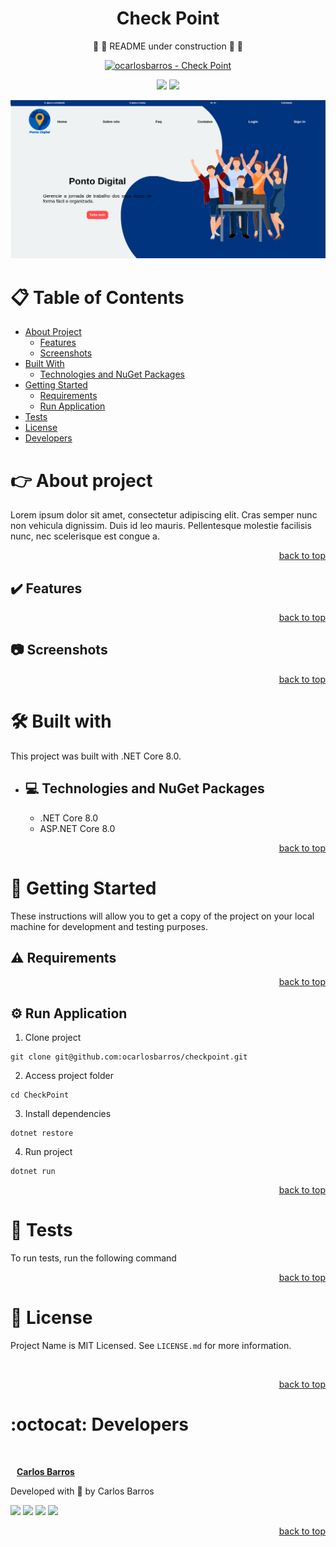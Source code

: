 <div align="center">

# Check Point

🚧 :construction: README under construction  🚧 :construction:


<!-- CHANGE ocarlosbarros AND Check Point IN ALL LINK LOCATION -->

[![ocarlosbarros - Check Point](https://img.shields.io/static/v1?label=ocarlosbarros&message=checkpoint&color=642076&style=for-the-badge&logo=github)]([https://github.com/ocarlosbarros/checkpoint](https://github.com/ocarlosbarros/checkpoint) "Go to GitHub repo")

<!-- BADGES OF STATUS IN DEVELOPEMNT AND LICENSE MIT -->
<img src="http://img.shields.io/static/v1?label=status&message=in%20development&color=642076&style=for-the-badge"/>
<img src="http://img.shields.io/static/v1?label=license&message=MIT&color=642076&style=for-the-badge"/>

<!-- BELOW CHANGE THE PROJECT NAME AND THE PATH TO A LOCAL IMAGE REPRESENTING THE PROJECT PROJECT -->

![Check Point](./src/wwwroot/_imgs/check-point-header.png)

</div>

# :clipboard: Table of Contents

* [About Project](#point_right-about-project)
    * [Features](#heavy_check_mark-features)
    * [Screenshots](#camera-screenshots)
* [Built With](#hammer_and_wrench-built-with)
    * [Technologies and NuGet Packages](#computer-technologies-and-nuget-packages)
* [Getting Started](#rocket-getting-started)
    * [Requirements](#warning-requirements)
    * [Run Application](#gear-run-application)
* [Tests](#test_tube-tests)
* [License](#page_facing_up-license)
* [Developers](#octocat-developers)

#   :point_right: About project

Lorem ipsum dolor sit amet, consectetur adipiscing elit. Cras semper nunc non vehicula dignissim. Duis id leo mauris. Pellentesque molestie facilisis nunc, nec scelerisque est congue a. 

<p align="right"><a href="#check-point">back to top</a></p>

##  :heavy_check_mark: Features 


<p align="right"><a href="#check-point">back to top</a></p>

##  :camera: Screenshots 

<p align="right"><a href="#check-point">back to top</a></p>

<!-- ends first block of content -->

#   :hammer_and_wrench: Built with 

This project was built with .NET Core 8.0.

* ##    :computer: Technologies and NuGet Packages 

    <!-- FILL TECHS AND PACKAGES BELOW -->
    - .NET Core 8.0
    - ASP.NET Core 8.0

<p align="right"><a href="#check-point">back to top</a></p>

<!-- ends second block of content -->

#   :rocket: Getting Started 

These instructions will allow you to get a copy of the project on your local machine for development and testing purposes.

##  :warning: Requirements 

<p align="right"><a href="#check-point">back to top</a></p>

##  :gear: Run Application

1. Clone project

```
git clone git@github.com:ocarlosbarros/checkpoint.git
```

2. Access project folder

```
cd CheckPoint
```

3. Install dependencies

```
dotnet restore
```

4. Run project
```
dotnet run
```


<p align="right"><a href="#check-point">back to top</a></p>

#  :test_tube: Tests

To run tests, run the following command

<p align="right"><a href="#check-point">back to top</a></p>

#   :page_facing_up: License 

Project Name is MIT Licensed. See ```LICENSE.md``` for more information.

<br/>

<p align="right"><a href="#check-point">back to top</a></p>


# :octocat: Developers 

<a href="https://ocarlosbarros.github.io" target="_blank">
 <div>
    <img style="border-radius: 50%;" src="https://avatars.githubusercontent.com/u/22147889?v=4" width="100px;" alt=""/>
    <br />
    <p style="margin-left:10px"><b>Carlos Barros</b></p>
 </div>
 </a> 


Developed with 💜 by Carlos Barros

<div align="left">
    <a href="https://www.linkedin.com/in/ocarlosbarros" target="_blank"><img src="https://img.shields.io/badge/-LinkedIn-%230077B5?style=badge&logo=linkedin&logoColor=white" target="_blank"></a>
    <a href = "mailto:carlos_dbs@hotmail.com"><img src="https://img.shields.io/badge/Outlook-0078D4?style=badge&logo=microsoft-outlook&logoColor=white" target="_blank"></a>
    <a href="https://www.instagram.com/o_carlosbarrosdev" target="_blank"><img src="https://img.shields.io/badge/-Instagram-%23E4405F?style=badge&logo=instagram&logoColor=white" target="_blank"></a>
    <a href="https://www.youtube.com/channel/UC1xY9hXr4h_77rfKKk-i3Vg" target="_blank"><img src="https://img.shields.io/badge/YouTube-FF0000?style=badge&logo=youtube&logoColor=white" target="_blank"></a>
</div>

<p align="right"><a href="#check-point">back to top</a></p>


